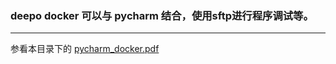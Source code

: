 ### deepo docker 可以与 pycharm 结合，使用sftp进行程序调试等。
---

参看本目录下的 [pycharm_docker.pdf](https://github.com/jamess010/AIOpen/blob/master/algorithm/frameworks/deepo/pycharm_docker.pdf)
